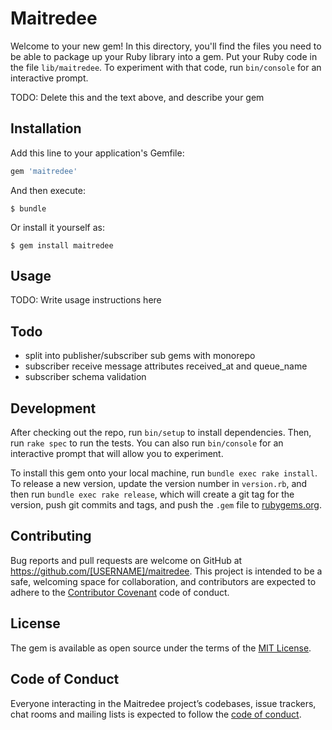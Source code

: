 # Maitredee

Welcome to your new gem! In this directory, you'll find the files you need to be able to package up your Ruby library into a gem. Put your Ruby code in the file `lib/maitredee`. To experiment with that code, run `bin/console` for an interactive prompt.

TODO: Delete this and the text above, and describe your gem

## Installation

Add this line to your application's Gemfile:

```ruby
gem 'maitredee'
```

And then execute:

    $ bundle

Or install it yourself as:

    $ gem install maitredee

## Usage

TODO: Write usage instructions here

## Todo

* split into publisher/subscriber sub gems with monorepo
* subscriber receive message attributes received_at and queue_name
* subscriber schema validation

## Development

After checking out the repo, run `bin/setup` to install dependencies. Then, run `rake spec` to run the tests. You can also run `bin/console` for an interactive prompt that will allow you to experiment.

To install this gem onto your local machine, run `bundle exec rake install`. To release a new version, update the version number in `version.rb`, and then run `bundle exec rake release`, which will create a git tag for the version, push git commits and tags, and push the `.gem` file to [rubygems.org](https://rubygems.org).

## Contributing

Bug reports and pull requests are welcome on GitHub at https://github.com/[USERNAME]/maitredee. This project is intended to be a safe, welcoming space for collaboration, and contributors are expected to adhere to the [Contributor Covenant](http://contributor-covenant.org) code of conduct.

## License

The gem is available as open source under the terms of the [MIT License](https://opensource.org/licenses/MIT).

## Code of Conduct

Everyone interacting in the Maitredee project’s codebases, issue trackers, chat rooms and mailing lists is expected to follow the [code of conduct](https://github.com/[USERNAME]/maitredee/blob/master/CODE_OF_CONDUCT.md).
